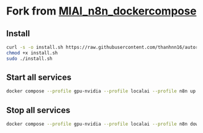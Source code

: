 # Fork from [MIAI_n8n_dockercompose](https://github.com/thangnch/MIAI_n8n_dockercompose)

## Install
``` sh
curl -s -o install.sh https://raw.githubusercontent.com/thanhnn16/autoreel-setup/main/install.sh
chmod +x install.sh
sudo ./install.sh
```

## Start all services
``` sh
docker compose --profile gpu-nvidia --profile localai --profile n8n up -d
```

## Stop all services
``` sh
docker compose --profile gpu-nvidia --profile localai --profile n8n down
```

